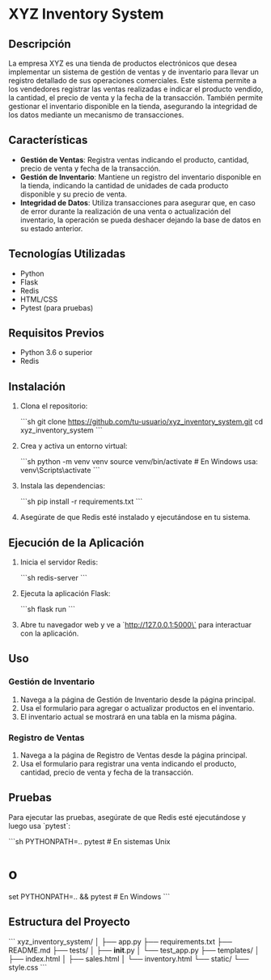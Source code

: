
# XYZ Inventory System

## Descripción

La empresa XYZ es una tienda de productos electrónicos que desea implementar un sistema de gestión de ventas y de inventario para llevar un registro detallado de sus operaciones comerciales. Este sistema permite a los vendedores registrar las ventas realizadas e indicar el producto vendido, la cantidad, el precio de venta y la fecha de la transacción. También permite gestionar el inventario disponible en la tienda, asegurando la integridad de los datos mediante un mecanismo de transacciones.

## Características

- **Gestión de Ventas**: Registra ventas indicando el producto, cantidad, precio de venta y fecha de la transacción.
- **Gestión de Inventario**: Mantiene un registro del inventario disponible en la tienda, indicando la cantidad de unidades de cada producto disponible y su precio de venta.
- **Integridad de Datos**: Utiliza transacciones para asegurar que, en caso de error durante la realización de una venta o actualización del inventario, la operación se pueda deshacer dejando la base de datos en su estado anterior.

## Tecnologías Utilizadas

- Python
- Flask
- Redis
- HTML/CSS
- Pytest (para pruebas)

## Requisitos Previos

- Python 3.6 o superior
- Redis

## Instalación

1. Clona el repositorio:

   \`\`\`sh
   git clone https://github.com/tu-usuario/xyz_inventory_system.git
   cd xyz_inventory_system
   \`\`\`

2. Crea y activa un entorno virtual:

   \`\`\`sh
   python -m venv venv
   source venv/bin/activate   # En Windows usa: venv\Scripts\activate
   \`\`\`

3. Instala las dependencias:

   \`\`\`sh
   pip install -r requirements.txt
   \`\`\`

4. Asegúrate de que Redis esté instalado y ejecutándose en tu sistema.

## Ejecución de la Aplicación

1. Inicia el servidor Redis:

   \`\`\`sh
   redis-server
   \`\`\`

2. Ejecuta la aplicación Flask:

   \`\`\`sh
   flask run
   \`\`\`

3. Abre tu navegador web y ve a \`http://127.0.0.1:5000\` para interactuar con la aplicación.

## Uso

### Gestión de Inventario

1. Navega a la página de Gestión de Inventario desde la página principal.
2. Usa el formulario para agregar o actualizar productos en el inventario.
3. El inventario actual se mostrará en una tabla en la misma página.

### Registro de Ventas

1. Navega a la página de Registro de Ventas desde la página principal.
2. Usa el formulario para registrar una venta indicando el producto, cantidad, precio de venta y fecha de la transacción.

## Pruebas

Para ejecutar las pruebas, asegúrate de que Redis esté ejecutándose y luego usa \`pytest\`:

\`\`\`sh
PYTHONPATH=.. pytest   # En sistemas Unix
# o
set PYTHONPATH=.. && pytest   # En Windows
\`\`\`

## Estructura del Proyecto

\`\`\`
xyz_inventory_system/
│
├── app.py
├── requirements.txt
├── README.md
├── tests/
│   ├── __init__.py
│   └── test_app.py
├── templates/
│   ├── index.html
│   ├── sales.html
│   └── inventory.html
└── static/
    └── style.css
\`\`\`


